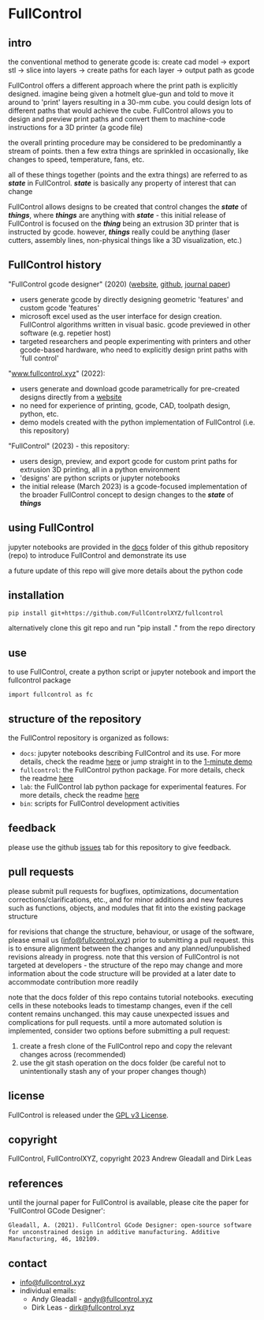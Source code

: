 # FullControl

## intro

the conventional method to generate gcode is: create cad model -> export stl -> slice into layers -> create paths for each layer -> output path as gcode

FullControl offers a different approach where the print path is explicitly designed. imagine being given a hotmelt glue-gun and told to move it around to 'print' layers resulting in a 30-mm cube. you could design lots of different paths that would achieve the cube. FullControl allows you to design and preview print paths and convert them to machine-code instructions for a 3D printer (a gcode file)

the overall printing procedure may be considered to be predominantly a stream of points. then a few extra things are sprinkled in occasionally, like changes to speed, temperature, fans, etc. 

all of these things together (points and the extra things) are referred to as ***state*** in FullControl. ***state*** is basically any property of interest that can change

FullControl allows designs to be created that control changes the ***state*** of ***things***, where ***things*** are anything with ***state*** - this initial release of FullControl is focused on the ***thing*** being an extrusion 3D printer that is instructed by gcode. however, ***things*** really could be anything (laser cutters, assembly lines, non-physical things like a 3D visualization, etc.)


## FullControl history

"FullControl gcode designer" (2020) ([website](http://www.fullcontrolgcode.com), [github](https://github.com/AndyGlx/FullControl-GCode-Designer), [journal paper](https://www.researchgate.net/publication/352732664))
- users generate gcode by directly designing geometric 'features' and custom gcode 'features'
- microsoft excel used as the user interface for design creation. FullControl algorithms written in visual basic. gcode previewed in other software (e.g. repetier host)
- targeted researchers and people experimenting with printers and other gcode-based hardware, who need to explicitly design print paths with 'full control'

"www.fullcontrol.xyz" (2022):
- users generate and download gcode parametrically for pre-created designs directly from a [website](https://fullcontrol.xyz)
- no need for experience of printing, gcode, CAD, toolpath design, python, etc.
- demo models created with the python implementation of FullControl (i.e. this repository)

"FullControl" (2023) - this repository:
- users design, preview, and export gcode for custom print paths for extrusion 3D printing, all in a python environment
- 'designs' are python scripts or jupyter notebooks
- the initial release (March 2023) is a gcode-focused implementation of the broader FullControl concept to design changes to the ***state*** of ***things***

## using FullControl

jupyter notebooks are provided in the [docs](https://github.com/FullControlXYZ/fullcontrol/tree/master/docs) folder of this github repository (repo) to introduce FullControl and demonstrate its use

a future update of this repo will give more details about the python code

## installation

```
pip install git+https://github.com/FullControlXYZ/fullcontrol
```

alternatively clone this git repo and run "pip install ." from the repo directory

## use

to use FullControl, create a python script or jupyter notebook and import the fullcontrol package

```
import fullcontrol as fc
```

## structure of the repository

the FullControl repository is organized as follows:

* `docs`: jupyter notebooks describing FullControl and its use. For more details, check the readme [here](https://github.com/FullControlXYZ/fullcontrol/tree/master/docs) or jump straight in to the [1-minute demo](https://githubtocolab.com/FullControlXYZ/fullcontrol/blob/master/docs/colab/fast_demo_colab.ipynb)
* `fullcontrol`: the FullControl python package. For more details, check the readme [here](https://github.com/FullControlXYZ/fullcontrol/tree/master/fullcontrol)
* `lab`: the FullControl lab python package for experimental features. For more details, check the readme [here](https://github.com/FullControlXYZ/fullcontrol/tree/master/lab)
* `bin`: scripts for FullControl development activities

## feedback

please use the github [issues](https://github.com/FullControlXYZ/fullcontrol/issues) tab for this repository to give feedback.

## pull requests

please submit pull requests for bugfixes, optimizations, documentation corrections/clarifications, etc., and for minor additions and new features such as functions, objects, and modules that fit into the existing package structure

for revisions that change the structure, behaviour, or usage of the software, please email us ([info@fullcontrol.xyz](mailto:info@fullcontrol.xyz)) prior to submitting a pull request. this is to ensure alignment between the changes and any planned/unpublished revisions already in progress. note that this version of FullControl is not targeted at developers - the structure of the repo may change and more information about the code structure will be provided at a later date to accommodate contribution more readily

note that the docs folder of this repo contains tutorial notebooks. executing cells in these notebooks leads to timestamp changes, even if the cell content remains unchanged. this may cause unexpected issues and complications for pull requests. until a more automated solution is implemented, consider two options before submitting a pull request:
1. create a fresh clone of the FullControl repo and copy the relevant changes across (recommended)
1. use the git stash operation on the docs folder (be careful not to unintentionally stash any of your proper changes though)

## license
FullControl is released under the [GPL v3 License](https://github.com/FullControlXYZ/fullcontrol/blob/master/LICENSE).

## copyright

FullControl, FullControlXYZ, copyright 2023 Andrew Gleadall and Dirk Leas

## references

until the journal paper for FullControl is available, please cite the paper for 'FullControl GCode Designer':

```
Gleadall, A. (2021). FullControl GCode Designer: open-source software for unconstrained design in additive manufacturing. Additive Manufacturing, 46, 102109.
```

## contact
 - [info@fullcontrol.xyz](mailto:info@fullcontrol.xyz)
 - individual emails:
    - Andy Gleadall - andy@fullcontrol.xyz
    - Dirk Leas - dirk@fullcontrol.xyz
